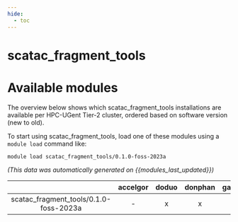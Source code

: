 ```yaml
---
hide:
  - toc
---
```


scatac_fragment_tools
=====================

# Available modules


The overview below shows which scatac_fragment_tools installations are available per HPC-UGent Tier-2 cluster, ordered based on software version (new to old).

To start using scatac_fragment_tools, load one of these modules using a `module load` command like:

```shell
module load scatac_fragment_tools/0.1.0-foss-2023a
```

*(This data was automatically generated on {{modules_last_updated}})*

| |accelgor|doduo|donphan|gallade|joltik|litleo|shinx|
| :---: | :---: | :---: | :---: | :---: | :---: | :---: | :---: |
|scatac_fragment_tools/0.1.0-foss-2023a|-|x|x|x|x|x|x|
